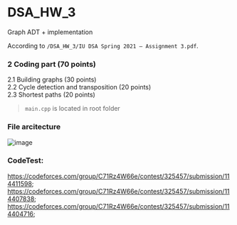 # DSA_HW_3
Graph ADT + implementation 

According to `/DSA_HW_3/IU DSA Spring 2021 — Assignment 3.pdf`.

### 2 Coding part (70 points)  
   2.1 Building graphs (30 points)  
   2.2 Cycle detection and transposition (20 points)  
   2.3 Shortest paths (20 points)  

 > `main.cpp` is located in root folder

### File arcitecture  
![image](https://user-images.githubusercontent.com/47717531/116679440-2fbba980-a9b3-11eb-89b9-379cde006e35.png)  


### CodeTest:  
https://codeforces.com/group/C71Rz4W66e/contest/325457/submission/114411598;  
https://codeforces.com/group/C71Rz4W66e/contest/325457/submission/114407838;  
https://codeforces.com/group/C71Rz4W66e/contest/325457/submission/114404716;  
